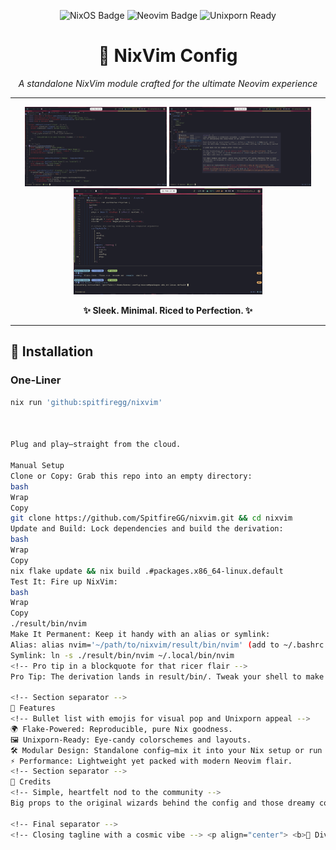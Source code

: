 <!-- Aesthetic badges for Unixporn cred: NixOS, Neovim, and a custom Unixporn-ready badge -->
<p align="center">
  <img src="https://img.shields.io/badge/NixOS-5277C3?style=flat-square&logo=nixos&logoColor=white" alt="NixOS Badge">
  <img src="https://img.shields.io/badge/Neovim-57A143?style=flat-square&logo=neovim&logoColor=white" alt="Neovim Badge">
  <img src="https://img.shields.io/badge/Unixporn-Ready-FF6F61?style=flat-square" alt="Unixporn Ready">
</p>

<!-- Main title with a wave emoji for a fluid, calming vibe—perfect for ricers -->
<h1 align="center">🌊 NixVim Config</h1>
<p align="center">
  <!-- Italicized tagline sets the tone: sleek and modern -->
  <i>A standalone NixVim module crafted for the ultimate Neovim experience</i>
</p>

<!-- Horizontal rule for clean section separation -->
---

<!-- Centered preview images with adjusted widths for balanced layout -->
<p align="center">
  <img src="https://github.com/SpitfireGG/nixvim/raw/main/preview/home.png" alt="Home Preview" width="45%">
  <img src="https://github.com/SpitfireGG/nixvim/raw/main/preview/cmp.png" alt="Completion Preview" width="45%">
  <br>
  <img src="https://github.com/SpitfireGG/nixvim/raw/main/preview/term.png" alt="Terminal Preview" width="60%">
</p>

<!-- Bolded Unixporn-inspired tagline with sparkle emojis -->
<p align="center">
  <b>✨ Sleek. Minimal. Riced to Perfection. ✨</b>
</p>

<!-- Section separator -->
---

## 🚀 Installation

<!-- Clear options for setup: one-liner for simplicity, manual for control -->
### One-Liner
```bash
nix run 'github:spitfiregg/nixvim'



Plug and play—straight from the cloud.

Manual Setup
Clone or Copy: Grab this repo into an empty directory:
bash
Wrap
Copy
git clone https://github.com/SpitfireGG/nixvim.git && cd nixvim
Update and Build: Lock dependencies and build the derivation:
bash
Wrap
Copy
nix flake update && nix build .#packages.x86_64-linux.default
Test It: Fire up NixVim:
bash
Wrap
Copy
./result/bin/nvim
Make It Permanent: Keep it handy with an alias or symlink:
Alias: alias nvim='~/path/to/nixvim/result/bin/nvim' (add to ~/.bashrc or equivalent)
Symlink: ln -s ./result/bin/nvim ~/.local/bin/nvim
<!-- Pro tip in a blockquote for that ricer flair -->
Pro Tip: The derivation lands in result/bin/. Tweak your shell to make it your daily driver!

<!-- Section separator -->
🎨 Features
<!-- Bullet list with emojis for visual pop and Unixporn appeal -->
🌍 Flake-Powered: Reproducible, pure Nix goodness.
🖼️ Unixporn-Ready: Eye-candy colorschemes and layouts.
🛠️ Modular Design: Standalone config—mix it into your Nix setup or run solo.
⚡ Performance: Lightweight yet packed with modern Neovim flair.
<!-- Section separator -->
🙌 Credits
<!-- Simple, heartfelt nod to the community -->
Big props to the original wizards behind the config and those dreamy colorschemes. This is a love letter to the Nix and Neovim communities!

<!-- Final separator -->
<!-- Closing tagline with a cosmic vibe --> <p align="center"> <b>🌌 Dive into the NixVim wave—your terminal deserves it.</b> </p> ```
